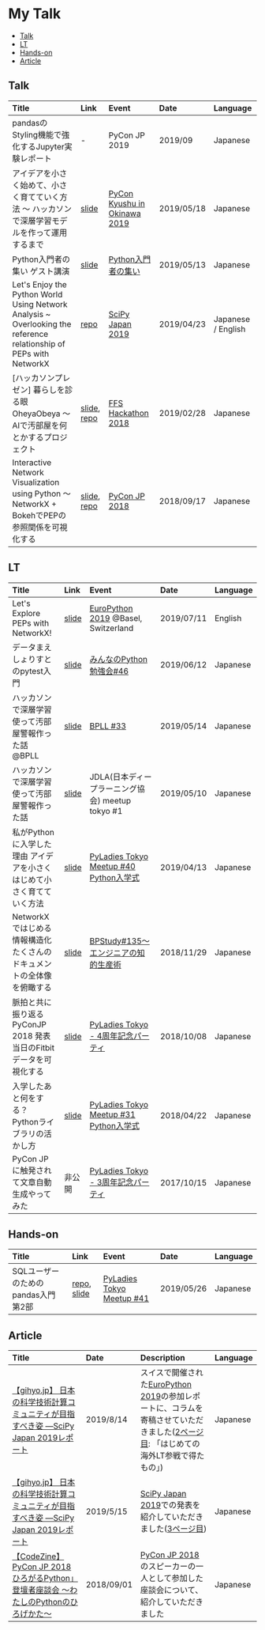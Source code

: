 # My Talk
- [Talk](https://github.com/komo-fr/my_talk/blob/master/README.md#talk)
- [LT](https://github.com/komo-fr/my_talk/blob/master/README.md#lt)
- [Hands-on](https://github.com/komo-fr/my_talk/blob/master/README.md#hands-on)
- [Article](https://github.com/komo-fr/my_talk/blob/master/README.md#article)

## Talk
| Title | Link | Event | Date | Language | 
|:------|:-----|:------|:-----|:---------|
| pandasのStyling機能で強化するJupyter実験レポート | - | PyCon JP 2019 | 2019/09 | Japanese |
| アイデアを小さく始めて、小さく育てていく方法 ～ ハッカソンで深層学習モデルを作って運用するまで　| [slide](https://bit.ly/2WeJMbm) |[PyCon Kyushu in Okinawa 2019](https://kyushu.pycon.jp/2019/)| 2019/05/18 | Japanese |
| Python入門者の集い ゲスト講演 | [slide](https://bit.ly/2Ezwix6) |[Python入門者の集い](https://python-nyumon.connpass.com/event/113338/)| 2019/05/13 | Japanese |
| Let's Enjoy the Python World Using Network Analysis ~ Overlooking the                                                reference relationship of PEPs with NetworkX　| [repo](https://github.com/komo-fr/SciPyJapan_2019_talk) |[SciPy Japan 2019](https://www.scipyjapan2019.scipy.org)| 2019/04/23 | Japanese / English |
| [ハッカソンプレゼン] 暮らしを診る眼 OheyaObeya 〜 AIで汚部屋を何とかするプロジェクト | [slide](https://bit.ly/2Y6K3eH), [repo](https://github.com/OheyaObeya) |[FFS Hackathon 2018](https://bit.ly/2uqxddx)| 2019/02/28 | Japanese |
| Interactive Network Visualization using Python 〜 NetworkX + BokehでPEPの参照関係を可視化する | [slide](https://bit.ly/2O4I7kw), [repo](https://github.com/komo-fr/pyconjp_2018_talk) |[PyCon JP 2018](https://pycon.jp/2018/) | 2018/09/17 | Japanese |

## LT
| Title | Link | Event | Date | Language | 
|:------|:-----|:------|:-----|:---------|
| Let's Explore PEPs with NetworkX! | [slide](https://speakerdeck.com/komofr/lets-explore-peps-with-networkx) | [EuroPython 2019](https://ep2019.europython.eu/) @Basel, Switzerland | 2019/07/11 | English |
| データまえしょりすとのpytest入門 | [slide](https://bit.ly/2IdIgi0) | [みんなのPython勉強会#46](https://startpython.connpass.com/event/124251/) | 2019/06/12 | Japanese |
| ハッカソンで深層学習使って汚部屋警報作った話 @BPLL | [slide](https://bit.ly/2I6E2Yq) | [BPLL #33](https://bpstudy.connpass.com/event/128217/) | 2019/05/14 | Japanese |
| ハッカソンで深層学習使って汚部屋警報作った話 | [slide](https://bit.ly/30aQ7E9) |JDLA(日本ディープラーニング協会) meetup tokyo #1 | 2019/05/10 | Japanese |
| 私がPythonに入学した理由 アイデアを小さくはじめて小さく育てていく方法 | [slide](https://bit.ly/2IvSye4) |[PyLadies Tokyo Meetup #40 Python入学式](https://pyladies-tokyo.connpass.com/event/123097/)| 2019/04/13 | Japanese |
| NetworkXではじめる情報構造化 たくさんのドキュメントの全体像を俯瞰する | [slide](https://bit.ly/2G1mj6R) |[BPStudy#135〜エンジニアの知的生産術](https://bpstudy.connpass.com/event/104549/)| 2018/11/29 | Japanese |
| 脈拍と共に振り返るPyConJP 2018 発表当日のFitbitデータを可視化する | [slide](https://komo-fr.github.io/my_talk/20181008_pyladiestokyo/20181008_pyladiestokyo_fitbit.slides.html#/) |[PyLadies Tokyo - 4周年記念パーティ](https://pyladies-tokyo.connpass.com/event/99733/) | 2018/10/08 | Japanese |
| 入学したあと何をする？ Pythonライブラリの活かし方 | [slide](https://www.slideshare.net/komofr/20180422-py-ladiestokyolt03/komofr/20180422-py-ladiestokyolt03) |[PyLadies Tokyo Meetup #31 Python入学式](https://pyladies-tokyo.connpass.com/event/83376/) | 2018/04/22 | Japanese |
| PyCon JPに触発されて文章自動生成やってみた | 非公開 |[PyLadies Tokyo - 3周年記念パーティ](https://pyladies-tokyo.connpass.com/event/64367/) | 2017/10/15 | Japanese |

## Hands-on
| Title | Link | Event | Date | Language | 
|:------|:-----|:------|:-----|:---------|
| SQLユーザーのためのpandas入門 第2部 | [repo](https://github.com/komo-fr/pyladiestokyo_41_pandas), [slide](https://bit.ly/2JEos9o) | [PyLadies Tokyo Meetup #41](https://pyladies-tokyo.connpass.com/event/129156/) | 2019/05/26 | Japanese |

## Article
| Title | Date | Description | Language | 
|:------|:-----|:------------| :---------|
| [【gihyo.jp】 日本の科学技術計算コミュニティが目指すべき姿 ―SciPy Japan 2019レポート](https://gihyo.jp/news/report/01/europython2019/0002) | 2019/8/14 | スイスで開催された[EuroPython 2019](https://ep2019.europython.eu/)の参加レポートに、コラムを寄稿させていただきました([2ページ目](https://gihyo.jp/news/report/01/europython2019/0002?page=2): 「はじめての海外LT参戦で得たもの」) | Japanese |
| [【gihyo.jp】 日本の科学技術計算コミュニティが目指すべき姿 ―SciPy Japan 2019レポート](https://gihyo.jp/news/report/2019/05/1301) | 2019/5/15 | [SciPy Japan 2019](https://www.scipyjapan2019.scipy.org)での発表を紹介していただきました([3ページ目](https://gihyo.jp/news/report/2019/05/1301?page=3)) | Japanese |
| [【CodeZine】 PyCon JP 2018 ひろがるPython」登壇者座談会 ～わたしのPythonのひろげかた～](https://codezine.jp/article/detail/11031) | 2018/09/01 | [PyCon JP 2018](https://pycon.jp/2018/)のスピーカーの一人として参加した座談会について、紹介していただきました | Japanese |

